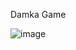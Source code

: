 Damka Game

![image](https://github.com/GiladMoalem/Damka-Game/assets/74507895/9130320b-14cd-4d6b-a0da-f8b8996c2fe5)
